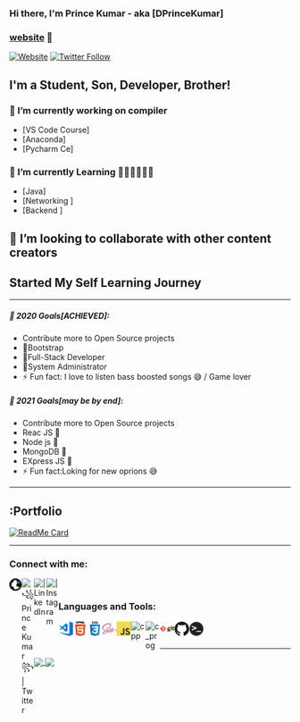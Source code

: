 ### Hi there, I'm Prince Kumar - aka [DPrinceKumar]
### [website] 👋

[![Website](https://img.shields.io/website?label=DPrinceKumar.com&style=for-the-badge&url=https://dprincekumar.github.io/MY-Portfolio/)](https://dprincekumar.github.io/MY-Portfolio/)
[![Twitter Follow](https://img.shields.io/twitter/follow/abtdprincekumar?color=1DA1F2&logo=twitter&style=for-the-badge)](https://twitter.com/abtdprincekumar)

## I'm a Student, Son, Developer, Brother!

### 🔭 I’m currently working on compiler
- [VS Code Course] 
- [Anaconda] 
- [Pycharm Ce]

### 🌱 I’m currently Learning 👨🏻‍💻👨🏻‍💻
- [Java] 
- [Networking ] 
- [Backend ]

## 👯 I’m looking to collaborate with other content creators

## Started My Self Learning Journey 
---
##### 🥅 2020 Goals[ACHIEVED]: 

- Contribute more to Open Source projects 
- 🎯Bootstrap 
- 🎯Full-Stack Developer 
- 🎯System Administrator
- ⚡ Fun fact: I love to listen bass boosted songs 😅 / Game lover 

##### 🥅 2021 Goals[may be by end]:
- Contribute more to Open Source projects 
- Reac JS 🎯
- Node js 🎯
- MongoDB 🎯
- EXpress JS 🎯
- ⚡ Fun fact:Loking for new oprions 😅
---
## :Portfolio

  [![ReadMe Card](https://github-readme-stats.vercel.app/api/pin/?username=DPrinceKumar&repo=MY-Portfolio&theme=radical)](https://github.com/DPrinceKumar/MY-Portfolio.git)

---

### Connect with me:

[<img align="left" alt="DPrinceKumar.com" width="22px" src="https://raw.githubusercontent.com/iconic/open-iconic/master/svg/globe.svg" />][website]
<!-- [<img align="left" alt=" | YouTube" width="22px" src="https://cdn.jsdelivr.net/npm/simple-icons@v3/icons/youtube.svg" />][youtube] -->
[<img align="left" alt="꧁Prince Kumar꧂ | Twitter" width="22px" src="https://cdn.jsdelivr.net/npm/simple-icons@v3/icons/twitter.svg" />][twitter]
[<img align="left" alt=" | LinkedIn" width="22px" src="https://cdn.jsdelivr.net/npm/simple-icons@v3/icons/linkedin.svg" />][linkedin]
[<img align="left" alt=" | Instagram" width="22px" src="https://cdn.jsdelivr.net/npm/simple-icons@v3/icons/instagram.svg" />][instagram]

<br />

### Languages and Tools:

<img align="left" alt="Visual Studio Code" width="26px" src="https://raw.githubusercontent.com/github/explore/80688e429a7d4ef2fca1e82350fe8e3517d3494d/topics/visual-studio-code/visual-studio-code.png" />

<img align="left" alt="HTML5" width="26px" src="https://raw.githubusercontent.com/github/explore/80688e429a7d4ef2fca1e82350fe8e3517d3494d/topics/html/html.png" />

<img align="left" alt="CSS3" width="26px" src="https://raw.githubusercontent.com/github/explore/80688e429a7d4ef2fca1e82350fe8e3517d3494d/topics/css/css.png" />

<img align="left" alt="Sass" width="26px" src="https://raw.githubusercontent.com/github/explore/80688e429a7d4ef2fca1e82350fe8e3517d3494d/topics/sass/sass.png" />

<img align="left" alt="JavaScript" width="26px" src="https://raw.githubusercontent.com/github/explore/80688e429a7d4ef2fca1e82350fe8e3517d3494d/topics/javascript/javascript.png" />

<img align="left" alt="cpp" width="26px" src="https://user-images.githubusercontent.com/11183158/43805223-f23c1250-9a6c-11e8-9677-a45e08df2d7c.png"/>

<img align="left" alt="c_prog" width="26px" src="https://img.icons8.com/color/96/000000/c-programming.png"/>

<img align="left" alt="Git" width="26px" src="https://raw.githubusercontent.com/github/explore/80688e429a7d4ef2fca1e82350fe8e3517d3494d/topics/git/git.png" />

<img align="left" alt="GitHub" width="26px" src="https://raw.githubusercontent.com/github/explore/78df643247d429f6cc873026c0622819ad797942/topics/github/github.png" />

<img align="left" alt="Terminal" width="26px" src="https://raw.githubusercontent.com/github/explore/80688e429a7d4ef2fca1e82350fe8e3517d3494d/topics/terminal/terminal.png" />

<br />
<br />

---

<a href="https://github.com/DPrinceKumar/">
  <img align="center" src="https://github-readme-stats.vercel.app/api/top-langs/?username=DPrinceKumar&layout=compact&theme=radical" />
</a>
<a href="https://github.com/DPrinceKumar/">
   <img align="center" src="https://github-readme-stats.vercel.app/api?username=DPrinceKumar&show_icons=true&theme=radical" />

</a>

<br/>

[website]: https://dprincekumar.github.io/MY-Portfolio/
[twitter]: https://twitter.com/abtdprincekumar
<!-- [youtube]: https://youtube.com/ -->
[instagram]: https://www.instagram.com/abtdprincekumar/
[linkedin]: https://www.linkedin.com/in/abtdprincekumar/
